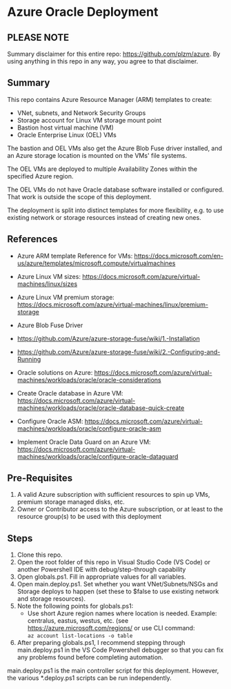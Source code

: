 # Azure Oracle Deployment

## PLEASE NOTE

Summary disclaimer for this entire repo: https://github.com/plzm/azure. By using anything in this repo in any way, you agree to that disclaimer.

## Summary

This repo contains Azure Resource Manager (ARM) templates to create:

- VNet, subnets, and Network Security Groups
- Storage account for Linux VM storage mount point
- Bastion host virtual machine (VM)
- Oracle Enterprise Linux (OEL) VMs

The bastion and OEL VMs also get the Azure Blob Fuse driver installed, and an Azure storage location is mounted on the VMs' file systems.

The OEL VMs are deployed to multiple Availability Zones within the specified Azure region.

The OEL VMs do not have Oracle database software installed or configured. That work is outside the scope of this deployment.

The deployment is split into distinct templates for more flexibility, e.g. to use existing network or storage resources instead of creating new ones.

## References

- Azure ARM template Reference for VMs: https://docs.microsoft.com/en-us/azure/templates/microsoft.compute/virtualmachines

- Azure Linux VM sizes: https://docs.microsoft.com/azure/virtual-machines/linux/sizes
- Azure Linux VM premium storage: https://docs.microsoft.com/azure/virtual-machines/linux/premium-storage

- Azure Blob Fuse Driver
- https://github.com/Azure/azure-storage-fuse/wiki/1.-Installation
- https://github.com/Azure/azure-storage-fuse/wiki/2.-Configuring-and-Running

- Oracle solutions on Azure: https://docs.microsoft.com/azure/virtual-machines/workloads/oracle/oracle-considerations
- Create Oracle database in Azure VM: https://docs.microsoft.com/azure/virtual-machines/workloads/oracle/oracle-database-quick-create
- Configure Oracle ASM: https://docs.microsoft.com/azure/virtual-machines/workloads/oracle/configure-oracle-asm
- Implement Oracle Data Guard on an Azure VM: https://docs.microsoft.com/azure/virtual-machines/workloads/oracle/configure-oracle-dataguard

## Pre-Requisites

1. A valid Azure subscription with sufficient resources to spin up VMs, premium storage managed disks, etc.
2. Owner or Contributor access to the Azure subscription, or at least to the resource group(s) to be used with this deployment

## Steps

1. Clone this repo.
2. Open the root folder of this repo in Visual Studio Code (VS Code) or another Powershell IDE with debug/step-through capability
3. Open globals.ps1. Fill in appropriate values for all variables.
4. Open main.deploy.ps1. Set whether you want VNet/Subnets/NSGs and Storage deploys to happen (set these to $false to use existing network and storage resources).
5. Note the following points for globals.ps1:
   * Use short Azure region names where location is needed. Example: centralus, eastus, westus, etc. (see https://azure.microsoft.com/regions/ or use CLI command:\
```az account list-locations -o table```
6. After preparing globals.ps1, I recommend stepping through main.deploy.ps1 in the VS Code Powershell debugger so that you can fix any problems found before completing automation.

main.deploy.ps1 is the main controller script for this deployment. However, the various *.deploy.ps1 scripts can be run independently.